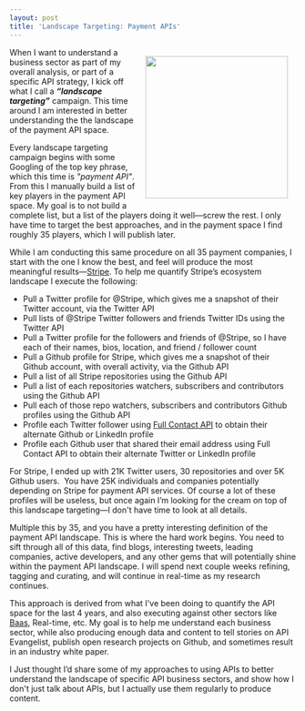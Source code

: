 ```yaml
---
layout: post
title: 'Landscape Targeting: Payment APIs'
---
```

<p><img style="padding: 15px;" src="https://s3.amazonaws.com/kinlane-productions/bw-icons/bw-target.png" alt="" width="250" align="right" /></p>
<p>When I want to understand a business sector as part of my overall analysis, or part of a specific API strategy, I kick off what I call a <strong><em>&ldquo;landscape targeting&rdquo;</em></strong> campaign. This time around I am interested in better understanding the the landscape of the payment API space.</p>
<p>Every landscape targeting campaign begins with some Googling of the top key phrase, which this time is <em>"payment API"</em>. From this I manually build a list of key players in the payment API space. My goal is to not build a complete list, but a list of the players doing it well&mdash;screw the rest. I only have time to target the best approaches, and in the payment space I find roughly 35 players, which I will publish later.</p>
<p>While I am conducting this same procedure on all 35 payment companies, I start with the one I know the best, and feel will produce the most meaningful results&mdash;<a href="https://stripe.com/">Stripe</a>. To help me quantify Stripe&rsquo;s ecosystem landscape I execute the following:</p>
<ul class="mainlist">
<li>Pull a Twitter profile for @Stripe, which gives me a snapshot of their Twitter account, via the Twitter API</li>
<li>Pull lists of @Stripe Twitter followers and friends Twitter IDs using the Twitter API</li>
<li>Pull a Twitter profile for the followers and friends of @Stripe, so I have each of their names, bios, location, and friend / follower count</li>
<li>Pull a Github profile for Stripe, which gives me a snapshot of their Github account, with overall activity, via the Github API</li>
<li>Pull a list of all Stripe repositories using the Github API</li>
<li>Pull a list of each repositories watchers, subscribers and contributors using the Github API</li>
<li>Pull each of those repo watchers, subscribers and contributors Github profiles using the Github API</li>
<li>Profile each Twitter follower using <a href="http://www.fullcontact.com/developer/">Full Contact API</a> to obtain their alternate Github or LinkedIn profile</li>
<li>Profile each Github user that shared their email address using Full Contact API to obtain their alternate Twitter or LinkedIn profile</li>
</ul>
<p>For Stripe, I ended up with 21K Twitter users, 30 repositories and over 5K Github users. &nbsp;You have 25K individuals and companies potentially depending on Stripe for payment API services. Of course a lot of these profiles will be useless, but once again I&rsquo;m looking for the cream on top of this landscape targeting&mdash;I don't have time to look at all details.</p>
<p>Multiple this by 35, and you have a pretty interesting definition of the payment API landscape. This is where the hard work begins. You need to sift through all of this data, find blogs, interesting tweets, leading companies, active developers, and any other gems that will potentially shine within the payment API landscape. I will spend next couple weeks refining, tagging and curating, and will continue in real-time as my research continues.</p>
<p>This approach is derived from what I've been doing to quantify the API space for the last 4 years, and also executing against other sectors like <a href="http://baas.apievangelist.com/">Baas</a>, Real-time, etc. My goal is to help me understand each business sector, while also producing enough data and content to tell stories on API Evangelist, publish open research projects on Github, and sometimes result in an industry white paper.</p>
<p>I Just thought I&rsquo;d share some of my approaches to using APIs to better understand the landscape of specific API business sectors, and show how I don't just talk about APIs, but I actually use them regularly to produce content.</p>